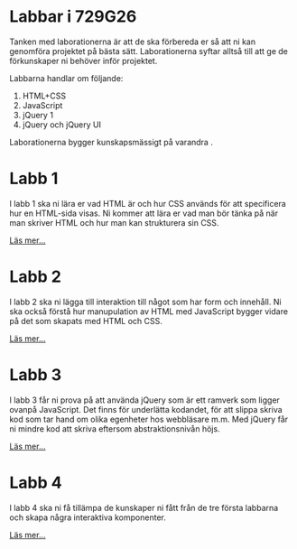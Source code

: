 # Labbar i 729G26

Tanken med laborationerna är att de ska förbereda er så att ni kan genomföra projektet på bästa sätt. Laborationerna syftar alltså till att ge de förkunskaper ni behöver inför projektet.

Labbarna handlar om följande:

1. HTML+CSS
2. JavaScript
3. jQuery 1
4. jQuery och jQuery UI

Laborationerna bygger kunskapsmässigt på varandra .

# Labb 1

I labb 1 ska ni lära er vad HTML är och hur CSS används för att specificera hur en HTML-sida visas. Ni kommer att lära er vad man bör tänka på när man skriver HTML och hur man kan strukturera sin CSS.

[Läs mer...](page.php?id=labb_1)

# Labb 2

I labb 2 ska ni lägga till interaktion till något som har form och innehåll. Ni ska också förstå hur manupulation av HTML med JavaScript bygger vidare på det som skapats med HTML och CSS.

[Läs mer...](page.php?id=labb_2)

# Labb 3

I labb 3 får ni prova på att använda jQuery som är ett ramverk som ligger ovanpå JavaScript. Det finns för underlätta kodandet, för att slippa skriva kod som tar hand om olika egenheter hos webbläsare m.m. Med jQuery får ni mindre kod att skriva eftersom abstraktionsnivån höjs.

[Läs mer...](page.php?id=labb_3)

# Labb 4

I labb 4 ska ni få tillämpa de kunskaper ni fått från de tre första labbarna och skapa några interaktiva komponenter.

[Läs mer...](page.php?id=labb_4)